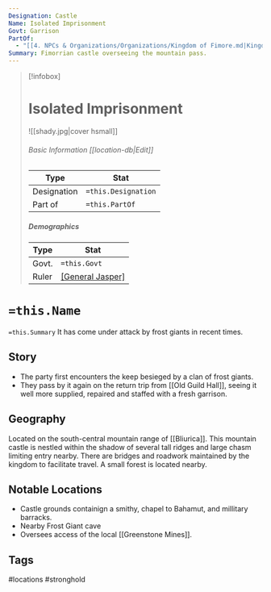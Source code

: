 ```yaml
---
Designation: Castle
Name: Isolated Imprisonment
Govt: Garrison
PartOf:
  - "[[4. NPCs & Organizations/Organizations/Kingdom of Fimore.md|Kingdom of Fimore]]"
Summary: Fimorrian castle overseeing the mountain pass.
---
```

> [!infobox]
> # Isolated Imprisonment
> ![[shady.jpg|cover hsmall]]
> ###### Basic Information [[location-db|Edit]]
> | Type | Stat |
> | ---- | ---- |
> | Designation| `=this.Designation` |
> | Part of | `=this.PartOf`|
> ##### Demographics
> | Type | Stat |
> | ---- | ---- |
> | Govt. | `=this.Govt` |
> | Ruler | [[General Jasper]](former) |

# `=this.Name`
`=this.Summary`
It has come under attack by frost giants in recent times.

## Story
- The party first encounters the keep besieged by a clan of frost giants.
- They pass by it again on the return trip from [[Old Guild Hall]], seeing it well more supplied, repaired and staffed with a fresh garrison.

## Geography
Located on the south-central mountain range of [[Bliurica]]. This mountain castle is nestled within the shadow of several tall ridges and large chasm limiting entry nearby. There are bridges and roadwork maintained by the kingdom to facilitate travel. A small forest is located nearby.

##  Notable Locations
- Castle grounds containign a smithy, chapel to Bahamut, and millitary barracks.
- Nearby Frost Giant cave
- Oversees access of the local [[Greenstone Mines]].



## Tags
#locations #stronghold